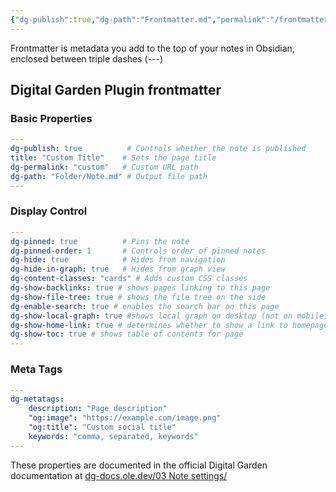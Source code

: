 ```yaml
---
{"dg-publish":true,"dg-path":"Frontmatter.md","permalink":"/frontmatter/","noteIcon":"","created":"2025-03-14T00:35:47.494-07:00","updated":"2025-03-14T02:00:53.456-07:00"}
---
```


Frontmatter is metadata you add to the top of your notes in Obsidian, enclosed between triple dashes (---)

## Digital Garden Plugin frontmatter
###  Basic Properties

```yaml
---
dg-publish: true          # Controls whether the note is published
title: "Custom Title"    # Sets the page title
dg-permalink: "custom"   # Custom URL path
dg-path: "Folder/Note.md" # Output file path
---
```

###  Display Control

```yaml
---
dg-pinned: true          # Pins the note
dg-pinned-order: 1       # Controls order of pinned notes
dg-hide: true            # Hides from navigation
dg-hide-in-graph: true   # Hides from graph view
dg-content-classes: "cards" # Adds custom CSS classes
dg-show-backlinks: true # shows pages linking to this page
dg-show-file-tree: true # shows the file tree on the side
dg-enable-search: true # enables the search bar on this page
dg-show-local-graph: true #shows local graph on desktop (not on mobile)
dg-show-home-link: true # determines whether to show a link to homepage
dg-show-toc: true # shows table of contents for page
---
```

###  Meta Tags

```yaml
---
dg-metatags:
    description: "Page description"
    "og:image": "https://example.com/image.png"
    "og:title": "Custom social title"
    keywords: "comma, separated, keywords"
---
```


These properties are documented in the official Digital Garden documentation at [dg-docs.ole.dev/03 Note settings/](https://dg-docs.ole.dev/03%20Note%20settings/) 